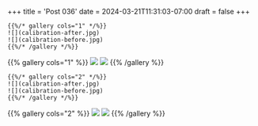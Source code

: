 +++
title = 'Post 036'
date = 2024-03-21T11:31:03-07:00
draft = false
+++

```text
{{%/* gallery cols="1" */%}}
![](calibration-after.jpg)
![](calibration-before.jpg)
{{%/* /gallery */%}}
```

{{% gallery cols="1" %}}
![](calibration-after.jpg)
![](calibration-before.jpg)
{{% /gallery %}}

```text
{{%/* gallery cols="2" */%}}
![](calibration-after.jpg)
![](calibration-before.jpg)
{{%/* /gallery */%}}
```

{{% gallery cols="2" %}}
![](calibration-after.jpg)
![](calibration-before.jpg)
{{% /gallery %}}
